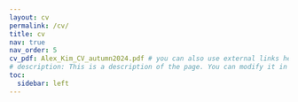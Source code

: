 ```yaml
---
layout: cv
permalink: /cv/
title: cv
nav: true
nav_order: 5
cv_pdf: Alex_Kim_CV_autumn2024.pdf # you can also use external links here
# description: This is a description of the page. You can modify it in '_pages/cv.md'. You can also change or remove the top pdf download button.
toc:
  sidebar: left
---
```

